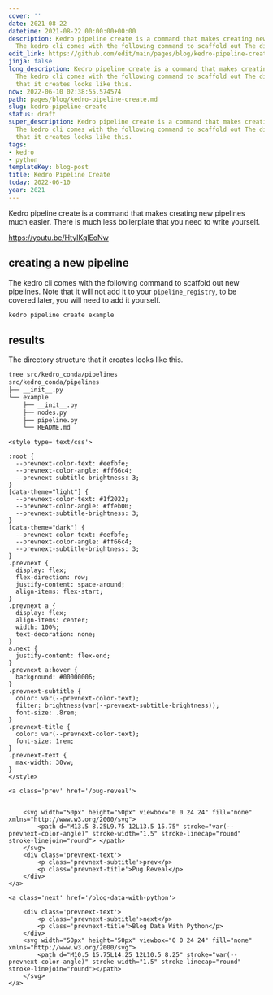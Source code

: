 ```yaml
---
cover: ''
date: 2021-08-22
datetime: 2021-08-22 00:00:00+00:00
description: Kedro pipeline create is a command that makes creating new https://youtu.be/HtyIKqlEoNw
  The kedro cli comes with the following command to scaffold out The direc
edit_link: https://github.com/edit/main/pages/blog/kedro-pipeline-create.md
jinja: false
long_description: Kedro pipeline create is a command that makes creating new https://youtu.be/HtyIKqlEoNw
  The kedro cli comes with the following command to scaffold out The directory structure
  that it creates looks like this.
now: 2022-06-10 02:38:55.574574
path: pages/blog/kedro-pipeline-create.md
slug: kedro-pipeline-create
status: draft
super_description: Kedro pipeline create is a command that makes creating new https://youtu.be/HtyIKqlEoNw
  The kedro cli comes with the following command to scaffold out The directory structure
  that it creates looks like this.
tags:
- kedro
- python
templateKey: blog-post
title: Kedro Pipeline Create
today: 2022-06-10
year: 2021
---
```


Kedro pipeline create is a command that makes creating new
pipelines much easier.  There is much less boilerplate that
you need to write yourself.

https://youtu.be/HtyIKqlEoNw

## creating a new pipeline

The kedro cli comes with the following command to scaffold out
new pipelines.  Note that it will not add it to your
`pipeline_registry`, to be covered later, you will need to add
it yourself.

``` bash
kedro pipeline create example
```

## results

The directory structure that it creates looks like this.

``` bash
tree src/kedro_conda/pipelines
src/kedro_conda/pipelines
├── __init__.py
└── example
    ├── __init__.py
    ├── nodes.py
    ├── pipeline.py
    └── README.md
```
<div class='prevnext'>

    <style type='text/css'>

    :root {
      --prevnext-color-text: #eefbfe;
      --prevnext-color-angle: #ff66c4;
      --prevnext-subtitle-brightness: 3;
    }
    [data-theme="light"] {
      --prevnext-color-text: #1f2022;
      --prevnext-color-angle: #ffeb00;
      --prevnext-subtitle-brightness: 3;
    }
    [data-theme="dark"] {
      --prevnext-color-text: #eefbfe;
      --prevnext-color-angle: #ff66c4;
      --prevnext-subtitle-brightness: 3;
    }
    .prevnext {
      display: flex;
      flex-direction: row;
      justify-content: space-around;
      align-items: flex-start;
    }
    .prevnext a {
      display: flex;
      align-items: center;
      width: 100%;
      text-decoration: none;
    }
    a.next {
      justify-content: flex-end;
    }
    .prevnext a:hover {
      background: #00000006;
    }
    .prevnext-subtitle {
      color: var(--prevnext-color-text);
      filter: brightness(var(--prevnext-subtitle-brightness));
      font-size: .8rem;
    }
    .prevnext-title {
      color: var(--prevnext-color-text);
      font-size: 1rem;
    }
    .prevnext-text {
      max-width: 30vw;
    }
    </style>
    
    <a class='prev' href='/pug-reveal'>
    

        <svg width="50px" height="50px" viewbox="0 0 24 24" fill="none" xmlns="http://www.w3.org/2000/svg">
            <path d="M13.5 8.25L9.75 12L13.5 15.75" stroke="var(--prevnext-color-angle)" stroke-width="1.5" stroke-linecap="round" stroke-linejoin="round"> </path>
        </svg>
        <div class='prevnext-text'>
            <p class='prevnext-subtitle'>prev</p>
            <p class='prevnext-title'>Pug Reveal</p>
        </div>
    </a>
    
    <a class='next' href='/blog-data-with-python'>
    
        <div class='prevnext-text'>
            <p class='prevnext-subtitle'>next</p>
            <p class='prevnext-title'>Blog Data With Python</p>
        </div>
        <svg width="50px" height="50px" viewbox="0 0 24 24" fill="none" xmlns="http://www.w3.org/2000/svg">
            <path d="M10.5 15.75L14.25 12L10.5 8.25" stroke="var(--prevnext-color-angle)" stroke-width="1.5" stroke-linecap="round" stroke-linejoin="round"></path>
        </svg>
    </a>
  </div>